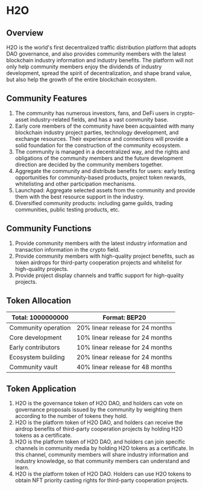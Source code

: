 # H2O

## Overview

H2O is the world's first decentralized traffic distribution platform that adopts DAO governance, and also provides community members with the latest blockchain industry information and industry benefits. The platform will not only help community members enjoy the dividends of industry development, spread the spirit of decentralization, and shape brand value, but also help the growth of the entire blockchain ecosystem.

## Community Features

1. The community has numerous investors, fans, and DeFi users in crypto-asset industry-related fields, and has a vast community base.
2. Early core members of the community have been acquainted with many blockchain industry project parties, technology development, and exchange resources. Their experience and connections will provide a solid foundation for the construction of the community ecosystem.
3. The community is managed in a decentralized way, and the rights and obligations of the community members and the future development direction are decided by the community members together.
4. Aggregate the community and distribute benefits for users: early testing opportunities for community-based products, project token rewards, whitelisting and other participation mechanisms.
5. Launchpad: Aggregate selected assets from the community and provide them with the best resource support in the industry.
6. Diversified community products: including game guilds, trading communities, public testing products, etc.

## Community Functions

1. Provide community members with the latest industry information and transaction information in the crypto field.
2. Provide community members with high-quality project benefits, such as token airdrops for third-party cooperation projects and whitelist for high-quality projects.
3. Provide project display channels and traffic support for high-quality projects.

## Token Allocation

| Total: 1000000000   | Format: BEP20                    |
|---------------------|----------------------------------|
| Community operation | 20% linear release for 24 months |
| Core development    | 10% linear release for 24 months |
| Early contributors  | 10% linear release for 24 months |
| Ecosystem building  | 20% linear release for 24 months |
| Community vault     | 40% linear release for 48 months |

## Token Application

1. H2O is the governance token of H2O DAO, and holders can vote on governance proposals issued by the community by weighting them according to the number of tokens they hold.
2. H2O is the platform token of H2O DAO, and holders can receive the airdrop benefits of third-party cooperation projects by holding H2O tokens as a certificate.
3. H2O is the platform token of H2O DAO, and holders can join specific channels in community media by holding H2O tokens as a certificate. In this channel, community members will share industry information and industry knowledge, so that community members can understand and learn.
4. H2O is the platform token of H2O DAO. Holders can use H2O tokens to obtain NFT priority casting rights for third-party cooperation projects.
